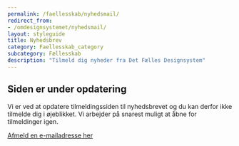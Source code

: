 ```yaml
---
permalink: /faellesskab/nyhedsmail/
redirect_from:
- /omdesignsystemet/nyhedsmail/
layout: styleguide
title: Nyhedsbrev
category: Faellesskab_category
subcategory: Fællesskab
description: "Tilmeld dig nyheder fra Det Fælles Designsystem"
---
```

<div class="alert alert-info mt-5 mb-9" id="newsletter-alert" role="alert">
    <div class="alert-body">
        <h2 class="alert-heading">Siden er under opdatering</h2>
        <p class="alert-text">Vi er ved at opdatere tilmeldingssiden til nyhedsbrevet og du kan derfor ikke tilmelde dig i øjeblikket. Vi arbejder på snarest muligt at åbne for tilmeldinger igen.</p>
    </div>
</div>
<p class="mt-9 pt-0">
    <a href="/faellesskab/nyhedsmail/afmeld/">Afmeld en <span class='nowrap'>e-mailadresse</span> her</a>
</p>
